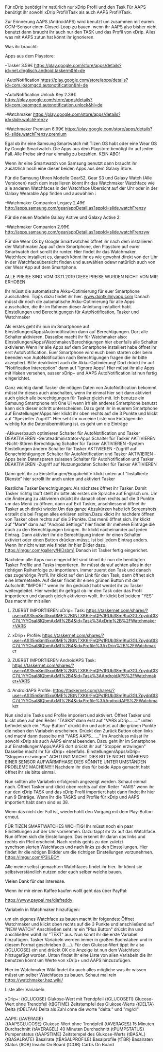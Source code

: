 Für xDrip benötigt ihr natürlich nur xDrip Profil und den Task 
Für AAPS benötigt ihr sowohl  xDrip Profil/Task als auch AAPS Profil/Task.

Zur Erinnerung AAPS /AndroidAPS) wird benutzt um zusammen mit eurem CGM-Sensor einen Closed-Loop zu bauen. wenn ihr AAPS also bisher
nicht benutzt dann braucht ihr auch nur den TASK und das Profil von xDrip. Alles was mit AAPS zutun hat könnt ihr ignorieren.

Was ihr braucht:

Apps aus dem Playstore: 


-Tasker 3.59€  https://play.google.com/store/apps/details?id=net.dinglisch.android.taskerm&hl=de 

-AutoNotification  https://play.google.com/store/apps/details?id=com.joaomgcd.autonotification&hl=de 

-AutoNotification Unlock Key 2.39€ https://play.google.com/store/apps/details?id=com.joaomgcd.autonotification.unlock&hl=de 

-Watchmaker https://play.google.com/store/apps/details?id=slide.watchFrenzy 

-Watchmaker Premium 6.99€ https://play.google.com/store/apps/details?id=slide.watchFrenzy.premium 

Egal ob ihr eine Samsung Smartwatch mit Tizen OS habt oder eine Wear OS by Google Smartwatch. Die Apps aus dem Playstore 
benötigt ihr auf jeden Fall. Alle Preise sind nur einmalig zu bezahlen. KEIN ABO! 


Wenn ihr eine Smartwatch von Samsung benutzt dann braucht ihr zusätzlich noch eine dieser beiden Apps aus dem Galaxy Store.

Für die Samsung Uhren Modelle GearS2, Gear S3 und Galaxy Watch (Alle Versionen) nach dem installieren könnt ihr das Watchmaker 
Watchface wie alle anderen Watchfaces in der Watchface Übersicht auf der Uhr oder in der Galaxy Wearable App finden und auswählen :
 
-Watchmaker Companion Legacy  2.49€
http://apps.samsung.com/gear/appDetail.as?appId=slide.watchFrenzy

Für die neuen Modelle Galaxy Active und Galaxy Active 2: 

-Watchmaker Companion 2.99€
http://apps.samsung.com/gear/appDetail.as?appId=slide.watchFrenzyw

Für die Wear OS by Google Smartwatches öffnet ihr nach dem installieren der Watchmaker App auf dem Smartphone,
den Playstore auf eurer Smartwatch dort scrollt ihr runter. Hier findet ihr das Watchmaker Watchface installiert es,
danach könnt ihr es wie gewohnt direkt von der Uhr in der Watchfaceübersicht finden und auswählen odewr natürlich auch von der
Wear App auf dem Smartphone. 

ALLE PREISE SIND VOM 03.11.2019 
DIESE PREISE WURDEN NICHT VON MIR ERHOBEN 

Ihr müsst die automatische Akku-Optimierung für euer Smartphone ausschalten. 
Tipps dazu findet ihr hier. www.dontkillmyapp.com Danach müsst dir noch die automatische Akku-Optimierung für alle Apps ausschalten,
die ihr im Rahmen dieser Anleitung installiert habt. 
Einstellungen und Berechtigungen für AutoNotification, Tasker und Watchmaker 



Als erstes geht ihr nun im Smartphone auf:  Einstellungen/Apps/Autonotification dann auf Berechtigungen. Dort alle Schalter aktivieren.
Dasselbe macht ihr für Watchmaker also:  Einstellungen/Apps/Watchmaker/Berechtigungen
hier ebenfalls alle Schalter aktivieren
Wenn ihr alle Apps auf dem Smartphone installiert habe öffnet ihr erst AutoNotification.
Euer Smartphone wird euch beim starten oder beim beenden von AutoNotification nach Berechtigungen fragen die ihr bitte akzeptiert.
Bitte deaktiviert auch die Akku-Optimierung!
Dort drückt ihr auf "Notification Interception" dann auf "Ignore Apps" 
Hier müsst ihr alle Apps mit Haken versehen, ausser xDrip+ und AAPS 
AutoNotification ist nun fertig eingerichtet. 

Ganz wichtig damit Tasker die nötigen Daten von AutoNotification bekommt müsst ihr dieses auch anschalten, wenn ihr einmal hier seit dann aktiviert auch gleich alle berechtigungen für Tasker gleich mit.
Ich benutze ein Samsung Smartphone mit One UI wenn irh ein anderes Smartphone benutzt kann sich dieser schritt unterscheiden. 
Dazu geht ihr in euerem Smartphone auf Einstellungen/Apps hier klickt ihr oben rechts auf die 3 Punkte und klickt auf "Spezieller Zugriff". Hier seht ihr nun eine Liste von Einträgen die wichtig für die Datenübermittlung ist. es geht um die Einträge 

-Akkuverbauch optimieren              Schalter für AutoNotification und Tasker DEAKTIVIEREN
-Geräteadministrator-Apps             Schalter für Tasker AKTIVIEREN
-Nicht-Stören Berechtigung            Schalter für Tasker AKTIVIEREN
-System Einstellungen ändern          Schalter für Tasker AKTIVIEREN
-Zugriff auf Benachrichtigungen       Schalter für AutoNotification und Tasker AKTIVIEREN
-Apps beim Datensparen zulassen       Schalter für AutoNotification und Tasker DEAKTIVIEREN
-Zugriff auf Nutzungsdaten            Schalter für Tasker AKTIVIEREN

Dann geht ihr zu Einstellungen/Eingabehilfe klickt unten auf "Installierte Dienste" hier scrollt ihr anch unten und aktiviert Tasker

Restliche Tasker Berechtigungen:
Als nächstes öffnet ihr Tasker. Damit Tasker richtig läuft stellt ihr bitte als erstes die Sprache auf Englisch um. 
Um die Änderung zu aktivieren drückt ihr danach oben rechts auf die 3 Punkte um das Menü zu öffnen, dann auf Exit Tasker, 
anschliessend öffnet ihr Tasker auch direkt wieder.Um das ganze Abzukürzen habe ich Screenshots erstellt die bei Fragen alles erklären
sollten.Dazu klickt ihr nachdem öffnen von Tasker oben rechts auf die 3 Punkte. Das menü öffnet sich. Ihr klickt auf "More" 
dann auf "Android Settings" hier findet ihr mehrere Einträge die euch zu den Berechtigungen bringen. Ihr klickt nacheinander 
auf jeden Eintrag. Dann aktiviert ihr die Berechtigung indem ihr einen Schalter aktiviert oder einen Button drücken müsst. 
Ist bei jedem Eintrag anders. Wenn ihr nicht wisst wie findet ihr hier Bilder dazu. https://imgur.com/gallery/HIDsbm1 
Danach ist Tasker fertig eingerichet. 

Nachdem alle Apps nun eingerichtet sind könnt ihr nun die benötigten Tasker Profile und Tasks importieren. Ihr müsst darauf achten 
alles in der richtigen Reihenfolge zu importieren. Immer zuerst den Task und danach das zugehörige Profil. 
Ihr klickt auf den Link für den Task, dann öffnet sich eine Internetseite. Auf dieser findet ihr einen grünen
Button mit der Aufschrift "IMPORT" wenn ihr ihn gedrückt habt werdet ihr zu Tasker weitergeleitet. 
Hier werdet ihr gefrgat ob ihr den Task oder das Profil importieren  und danach gleich aktivieren wollt. Ihr klickt bei beidem "YES" 
Das macht ihr mit allen 



1. ZUERST IMPORTIEREN xDrip+ Task: 
https://taskernet.com/shares/?user=AS35m8mlt5xx0ME%2BtNTXK6rFnQPs1RUb38m9tui3GLZpydqGl3C7iL1YYOsaI8lQbmAxMf%2B4&id=Task%3AxDrip%2B%2FWatchmaker+VARS

2. xDrip+ Profile: 
https://taskernet.com/shares/?user=AS35m8mlt5xx0ME%2BtNTXK6rFnQPs1RUb38m9tui3GLZpydqGl3C7iL1YYOsaI8lQbmAxMf%2B4&id=Profile%3AxDrip%2B%2FWatchmaker

3. ZUERST IMPORTIEREN AndroidAPS Task: 
https://taskernet.com/shares/?user=AS35m8mlt5xx0ME%2BtNTXK6rFnQPs1RUb38m9tui3GLZpydqGl3C7iL1YYOsaI8lQbmAxMf%2B4&id=Task%3AAndroidAPS%2FWatchmaker+VARS

4. AndroidAPS Profile: 
https://taskernet.com/shares/?user=AS35m8mlt5xx0ME%2BtNTXK6rFnQPs1RUb38m9tui3GLZpydqGl3C7iL1YYOsaI8lQbmAxMf%2B4&id=Profile%3AAndroidAPS%2FWatchmaker



Nun sind alle Tasks und Profile imporiert und aktiviert.
Öffnet Tasker und klickt oben auf den Reiter "TASKS" dann erst auf "VARS xDrip........" unten befindet sich ein "Play-Button" 
drückt ihn und achtet auf die grünen Punkte die neben den Variabeln erscheinen. Drückt den Zurück Button oben links und macht 
dann dasselbe mit "VARS AAPS......." Im Anschluss müsst ihr sowohl xDrip als auch AAPS einmal beenden. Dazu geht ihr im Smartphone 
auf Einstellungen/Apps/AAPS dort drückt ihr auf "Stoppen erzwingen" Dasselbe macht ihr für xDrip+ ebenfalls. 
Einstellungen/Apps/xDrip+ "Stoppen erzwingen" ACHTUNG MACHT DIES BITTE NICHT WÄHREND EINER SENSOR AUFWÄRMPHASE DIES 
KÖNNTE UNTER UMSTÄNDEN PROBLEME MACHEN!!!!! Nachdem ihr dies für beide Apps gemacht habt öffnet ihr sie bitte einmal. 

Nun sollten alle Variabeln erfolgreich angezeigt werden. Schaut einmal nach.
Öffnet Tasker und klickt oben rechts auf den Reiter 
"VARS" wenn ihr nur den xDrip TASK und das xDrip Profil importiert habt dann findet ihr hier nun 9 Einträge. 
Wenn ihr die TASKS und Profile für xDrip und AAPS importiert habt dann sind es 38. 

Wenn das nicht der Fall ist, wiederhohlt den Vorgang mit dem Play-Button erneut.

FÜR TIZEN SMARTWATCHES WICHTIG!
Ihr müsst noch ein paar Einstellungen auf der Uhr vornehmen. Dazu tappt ihr 2x auf das Watchface. Nun öffnen sich die Einstellungen. 
Das erkennt ihr daran das links und rechts ein Pfeil erscheint. Nach rechts gehts zu den zuletzt synchsonisierten Watchfaces und 
nach links zu den Einstellungen. Hier findet ihr die nötigen Bildder um die richtigen Einstellungen vorzunehmen. 
https://imgur.com/P3iLEOY 

Alle meine selbst gemachten Watchfaces findet ihr hier. Ihr könnt sie selbstverständlich nutzen oder euch selber welche bauen. 


Vielen Dank für das Interesse.



Wenn ihr mir einen Kaffee kaufen wollt geht das über PayPal:

https://www.paypal.me/diafreddy 


Variabeln in Watchmaker hinzufügen:

um ein eigenes Watchface zu bauen macht ihr folgendes:
Öffnet Watchmaker und klickt oben rechts auf die 3 Punkte und anschließend auf "NEW WATCH"
Anschließen seht ihr ein "Plus Button" drückt ihn und anschließen wählt ihr "TEXT" aus. Nun könnt ihr die erste Variabel hinzufügen. 
Tasker Variabeln werden immer in großen Buchstaben und in diesem Format geschrieben {t....}. Für den Glukose-Wert tippt ihr also 
{tGLUCOSE} ein und drückt OK die Anzeige ist nun dem Watchface hinzugefügt worden. Unten findet ihr eine Liste von allen Variabeln 
die ihr benutzen könnt um Werte von xDrip+ und AAPS hinzuzufügen.

Hier im Watchmaker Wiki findet ihr auch alles mögliche was ihr wissen müsst um selber Watchfaces zu bauen. Schaut mal rein
https://watchmaker.haz.wiki/ 

Liste aller Variabeln: 

xDrip+:
{tGLUCOSE}		Glukose-Wert mit Trendpfeil
{tGLUCOSE11}	Glucose-Wert ohne Trendpfeil
{tBGTIME}		Zeitstempfel des Glukose-Werts
{tDELTA}		Delta
{tDELTAA}		Delta als Zahl ohne die worte "delta:" und "mg/dl"

AAPS:
{tAVERAGE}	
{tAAPSGLUCOSE}	Glukose-Wert ohne Trendpfeil
{tAVERAGES}       	15 Minuten Durchschnitt
{tAVERAGEL}	40 Minuten Durchschnitt
{tPUMPSTATUS}	Pumpenstatus
{tAAPSTIME}	Zeitstempel des Glukose-Werts
{tBASAL}
{tBASALRATE}	Basalrate
{tBASALPROFILE}	Basalprofile
{tTBR}		Basalraten Status 
{tIOB}		Insulin On Board
{tCOB}		Carbs On Board
